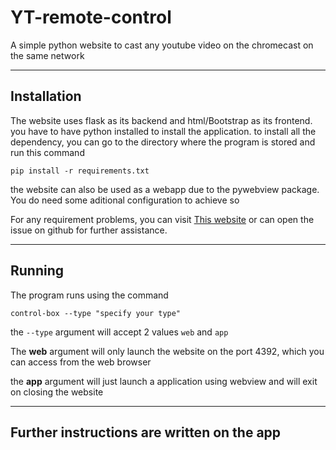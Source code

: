 # YT-remote-control

A simple python website to cast any youtube video on the chromecast on the same network

___

## Installation

The website uses flask as its backend and html/Bootstrap as its frontend.
you have to have python installed to install the application.
to install all the dependency, you can go to the directory where the program is stored and run this command

`pip install -r requirements.txt`

the website can also be used as a webapp due to the pywebview package. You do need some aditional configuration to achieve so

For any requirement problems, you can visit [This website](https://pywebview.flowrl.com/guide/installation.html#dependencies) or can open the issue on github for further assistance.

___

## Running

The program runs using the command 

`control-box --type "specify your type"`

the `--type` argument will accept 2 values `web` and `app`

The **web** argument will only launch the website on the port 4392, which you can access from the web browser

the **app** argument will just launch a application using webview and will exit on closing the website

___

## Further instructions are written on the app
